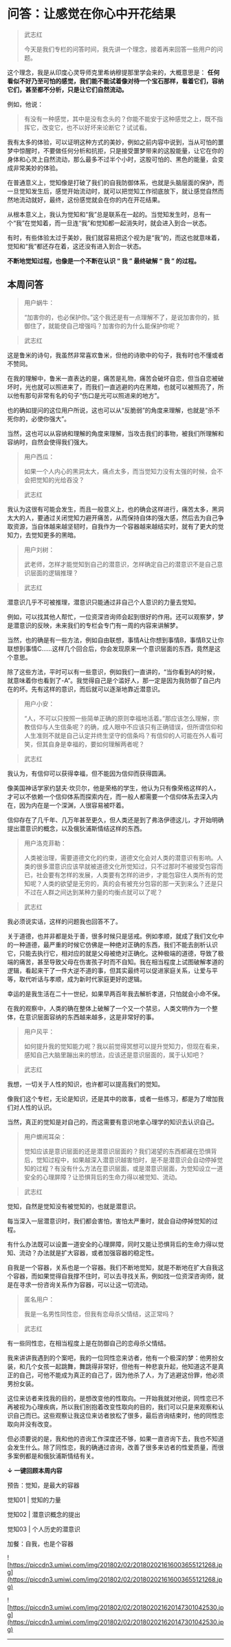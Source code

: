 # 问答：让感觉在你心中开花结果

> 武志红
> 
> 今天是我们专栏的问答时间，我先讲一个理念，接着再来回答一些用户的问题。

这个理念，我是从印度心灵导师克里希纳穆提那里学会来的，大概意思是： **任何看似不好乃至可怕的感觉，我们能不能试着像对待一个宝石那样，看着它们，容纳它们，甚至都不分析，只是让它们自然流动。**

例如，他说：

> 有没有一种感觉，其中是没有念头的？你能不能安于这种感觉之上，既不指挥它，改变它，也不以好坏来论断它？试试看。

我有太多的体验，可以证明这种方式的美妙，例如之前内容中说到，当从可怕的噩梦中惊醒时，不要做任何分析和抗拒，只是接受噩梦带来的这股能量，让它在你的身体和心灵上自然流动，那么最多不过半个小时，这股可怕的、黑色的能量，会变成非常美妙的体验。

在普通意义上，觉知像是打破了我们的自我防御体系，也就是头脑层面的保护，而一旦觉知发生后，感觉开始流动时，就可以把觉知工作彻底放下，就让感觉自然而然地流动就好，最终，这份感觉就会在你的内在开花结果。

从根本意义上，我认为觉知和“我”总是联系在一起的。当觉知发生时，总有一个“我”在觉知着，而一旦连“我”和觉知都一起消失时，就会进入到合一状态。

有时，有些体验太过于美妙，我们就容易把这个视为是“我”的，而这也就意味着，觉知和“我”都还存在着，这还没有进入到合一状态。

 **不断地觉知过程，也像是一个不断在认识 “ 我 ” 最终破解 “ 我 ” 的过程。**

## 本周问答

> 用户蜗牛：
> 
> “加害你的，也必保护你。”这个我还是有一点理解不了，是说加害你的，抵御住了，就能使自己增强吗？加害你的为什么能保护你呢？

> 武志红

这是鲁米的诗句，我虽然非常喜欢鲁米，但他的诗歌中的句子，我有时也不懂或者不赞同。

在我的理解中，鲁米一直表达的是，痛苦是礼物，痛苦会破坏自恋，但当自恋被破坏时，光也就可以照进来了，而我们一直逃避的内在黑暗，也就可以被照亮了，所以他有那句非常有名的句子“伤口是光可以照进来的地方”。

也的确如提问的这位用户所说，这也可以从“反脆弱”的角度来理解，也就是“杀不死你的，必使你强大”。

当然，这也可以从容纳和理解的角度来理解，当攻击我们的事物，被我们所理解和容纳时，自然会使得我们强大。

> 用户西瓜：
> 
> 如果一个人内心的黑洞太大，痛点太多，而当觉知力没有太强的时候，会不会把觉知的光给吞没？

> 武志红

我认为这很有可能会发生，而且一般意义上，也的确会这样进行，痛苦太多，黑洞太大的人，要通过关闭觉知力避开痛苦，从而保持自体的强大感，然后去为自己争取资源，当自体越来越坚韧时，自我作为一个容器越来越结实时，就有了更大的觉知力，去觉知更多的黑暗。

> 用户刘树：
> 
> 武老师，怎样才能觉知到自己的潜意识，怎样确定自己的潜意识不是自己意识层面的逻辑推理？

> 武志红

潜意识几乎不可被推理，潜意识只能通过非自己个人意识的力量去觉知。

例如，可以找其他人帮忙，一位资深咨询师会起到很好的作用。还可以观察梦，梦是潜意识的反映，未来我们的专栏会专门有一周的内容来讲解梦。

当然，也的确是有一些方法，例如自由联想，事情A让你想到事情B，事情B又让你联想到事情C……这样几个回合后，你会发现原来一个意识层面的东西，竟然是这个意思。

除了这些方法，平时可以有一些意识，例如我们一直讲的，“当你看到A的时候，就意味着你也看到了-A”。我觉得自己是个滥好人，那一定是因为我防御了自己内在的坏。先有这样的意识，而后就可以逐渐地靠近潜意识。

> 用户小安：
> 
> “人，不可以只按照一些简单正确的原则幸福地活着。”那应该怎么理解，宗教信仰与人生信条呢？的确，成人眼中不应该只有正确错误，但所谓信仰和人生准则不就是自己认定并终生坚守的信条吗？有信仰的人可能在外人看可笑，但其自身是幸福的，要如何理解两者呢？

> 武志红

我认为，有信仰可以获得幸福，但不能因为信仰而获得圆满。

像美国神话学家约瑟夫·坎贝尔，他是荣格的学生，他认为只有像荣格这样的人，才可以不依赖一个信仰体系而探索内在，而一般人都需要一个信仰体系去深入内在，因为内在是一个深渊，人很容易被吓着。

信仰存在了几千年、几万年甚至更久，但人类还是到了弗洛伊德这儿，才开始明确提出潜意识的概念，以及俄狄浦斯情结这样的东西。

> 用户洛克菲勒：
> 
> 人类被治理，需要道德文化的约束，道德文化会对人类的潜意识有影响。人类的很多潜意识应该早就被道德文化所觉知过，只不过那时不被接受包容而已，社会要有怎样的发展，人类要有怎样的进步，才能包容住人类所有的觉知呢？人类的欲望是无穷的，真的会有被充分包容的那一天到来么？还是只不过在人群之间达到某种力量的均衡点就可以了呢？

> 武志红

我必须说实话，这样的问题我也回答不了。

关于道德，也并非都是处于善，很多时候只是惩戒。例如孝顺，就成了我们文化中的一种道德，最严重的时候它仿佛是一种绝对正确的东西，我们不能去剖析认识它，只能去执行它，相对应的就是父母被绝对正确化。这种极端的道德，导致了极端的痛苦，甚至导致父母在伤害孩子时而不自知。我在相当程度上试图破解孝道的逻辑，看起来干了一件大逆不道的事，但其实最终可以促进家庭关系，让爱与平等，取代听话与孝顺，成为新时代家庭更好的逻辑。

幸运的是我生活在二十一世纪，如果早两百年我去解析孝道，只怕就会小命不保。

在我的观察中，人类的确在整体上破解了一个又一个禁忌，人类文明作为一个整体，在意识层面容纳的东西越来越多，这是非常好的事。

> 用户风平：
> 
> 如何提升我的觉知能力呢？我以前觉得冥想可以提升觉知力，但现在看来，感知自己大脑里蹦出来的想法，应该还是意识层面的，属于认知吧？

> 武志红

我想，一切关于人性的知识，也许都可以提高我们的觉知。

像我们这个专栏，无论是知识，还是其中的故事，或者一些练习，都是为了增加我们对人性的认识。

当然，真正的觉知是对自己的，而这需要有意识地拿心理学的知识去认识自己。

> 用户螺闹耳朵：
> 
> 觉知应该是意识层面的还是潜意识层面的？我们渴望的东西都藏在恐惧背后，觉知过程中，如果越深入潜意识越害怕时，是不是潜意识会自动停掉觉知的过程？有没有什么方法在意识层面，或是潜意识层面，为觉知设立一道安全的心理屏障？让恐惧背后的生命力得以被觉知、流动。

> 武志红

觉知，自然是觉知没有被觉知的，也就是潜意识。

每当深入一层潜意识时，我们都会害怕，害怕太严重时，就会自动停掉觉知的过程。

有什么办法既可以设置一道安全的心理屏障，同时又能让恐惧背后的生命力得以觉知、流动？办法就是扩大容器，或者加强容器的稳定性。

自我是一个容器，关系也是一个容器。我们不断地觉知，就是不断地在扩大自我这个容器，而如果觉得自我撑不住时，可以去寻找关系，例如找一位资深咨询师，就是在寻求一份咨询关系作为容器，可以让这一切流动。

> 匿名用户：
> 
> 我是一名男性同性恋，但我有恋母杀父情结，这正常吗？

> 武志红

有一些同性恋，在相当程度上是在防御自己的恋母杀父情结。

我来讲讲我遇到的个案吧，我的一位同性恋来访者，他有一个极深的梦：他男扮女装，和几个女孩一起跳舞，舞跳得非常好，但他有一种悲哀升起，他知道这不是真正的自己，可他不能成为真正的自己了，因为他杀了人，为了逃避这份罪，他必须男扮女装。

这位来访者来找我的目的，是想改变他的性取向。一开始我就对他说，同性恋已不再被视为心理疾病，所以我们别抱着改变性取向的目的，我们可以只是来观察和认识自己而已。这些观察让我这位来访者放松了很多，最后咨询结束时，他的同性恋取向并没有改变。

但必须要说的是，我和他的咨询工作深度还不够，如果一直咨询下去，我也不知道会发生什么。除了同性恋，我的确通过咨询，改善了很多来访者的性爱质量，而很多案例都是和俄狄浦斯情结有关。

 **↓ 一键回顾本周内容**

预告：觉知，是最大的容器

觉知01 | 觉知的力量

觉知02 | 潜意识概念的提出

觉知03 | 个人历史的潜意识

加餐：自我，也是个容器

![https://piccdn3.umiwi.com/img/201802/02/201802021616003655121268.jpg](https://piccdn3.umiwi.com/img/201802/02/201802021616003655121268.jpg)

![https://piccdn3.umiwi.com/img/201802/02/201802021620147301042530.jpg](https://piccdn3.umiwi.com/img/201802/02/201802021620147301042530.jpg)

---
